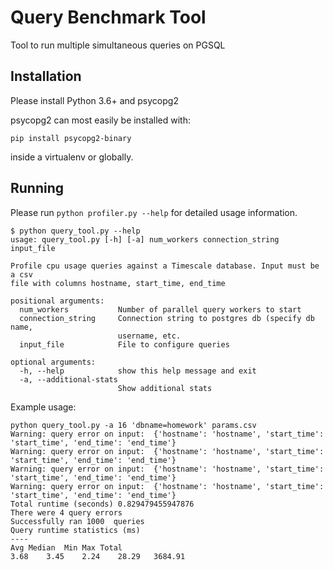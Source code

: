 Query Benchmark Tool
====
Tool to run multiple simultaneous queries on PGSQL


Installation
--

Please install Python 3.6+ and psycopg2

psycopg2 can most easily be installed with:

    pip install psycopg2-binary

inside a virtualenv or globally.


Running
--

Please run `python profiler.py --help` for detailed usage information.

```
$ python query_tool.py --help
usage: query_tool.py [-h] [-a] num_workers connection_string input_file

Profile cpu usage queries against a Timescale database. Input must be a csv
file with columns hostname, start_time, end_time

positional arguments:
  num_workers           Number of parallel query workers to start
  connection_string     Connection string to postgres db (specify db name,
                        username, etc.
  input_file            File to configure queries

optional arguments:
  -h, --help            show this help message and exit
  -a, --additional-stats
                        Show additional stats
```

Example usage:

    python query_tool.py -a 16 'dbname=homework' params.csv
    Warning: query error on input:  {'hostname': 'hostname', 'start_time': 'start_time', 'end_time': 'end_time'}
    Warning: query error on input:  {'hostname': 'hostname', 'start_time': 'start_time', 'end_time': 'end_time'}
    Warning: query error on input:  {'hostname': 'hostname', 'start_time': 'start_time', 'end_time': 'end_time'}
    Warning: query error on input:  {'hostname': 'hostname', 'start_time': 'start_time', 'end_time': 'end_time'}
    Total runtime (seconds) 0.829479455947876
    There were 4 query errors
    Successfully ran 1000  queries
    Query runtime statistics (ms)
    ----
    Avg	Median	Min	Max	Total
    3.68	3.45	2.24	28.29	3684.91


    
